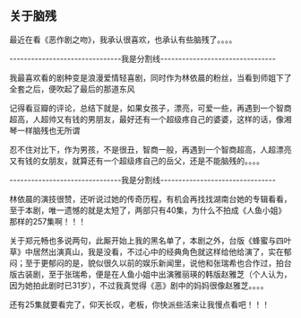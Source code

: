 ## 关于脑残 ##


最近在看《恶作剧之吻》，我承认很喜欢，也承认有些脑残了。。。。

 

-------------------------------我是分割线--------------------------------

 

我最喜欢看的剧种变是浪漫爱情轻喜剧，同时作为林依晨的粉丝，当看到师姐下了全套之后，便吹起了最后的那道东风

 

记得看豆瓣的评论，总结下就是，如果女孩子，漂亮，可爱一些，再遇到一个智商超高，人超帅又有钱的男朋友，最好还有一个超级疼自己的婆婆，这样的话，像湘琴一样脑残也无所谓

 

忍不住对比下，作为男孩，不是很丑，智商一般，再遇到一个智商超高，人超漂亮又有钱的女朋友，就算还有一个超级疼自己的岳父，还是不能脑残的。。。。

 

-------------------------------我是分割线--------------------------------

 

林依晨的演技很赞，还听说过她的传奇历程，有机会再找找湖南台她的专辑看看，至于本剧，唯一遗憾的就是太短了，两部只有40集，为什么不拍成《人鱼小姐》那样的257集啊！！！

 

关于郑元畅也多说两句，此厮开始上我的黑名单了，本剧之外，台版《蜂蜜与四叶草》中居然出演真山，我是没看，不过心中的经典角色就这样给他给演了，实在郁闷；至于更郁闷的是，貌似很久以前的娱乐新闻里，说他和张瑞希也合作过，拍台版古装剧，至于张瑞希，便是在人鱼小姐中出演雅丽瑛的韩版赵雅芝（个人认为，因为她拍此剧时已31岁），不过我真觉得《恶》剧中的妈妈很像赵雅芝。。。。

 

还有25集就要看完了，仰天长叹，老板，你快派些活来让我慢点看吧！！！